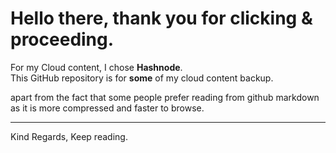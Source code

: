 # Hello there, thank you for clicking & proceeding.

For my Cloud content, I chose **Hashnode**. <br> This GitHub repository is for **some** of my cloud content backup.


apart from the fact that some people prefer reading from github markdown as it is more compressed and faster to browse.

---

Kind Regards,
Keep reading.

